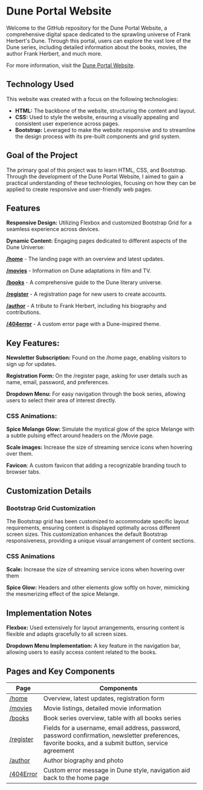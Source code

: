 # Dune Portal Website

Welcome to the GitHub repository for the Dune Portal Website, a comprehensive digital space dedicated to the sprawling universe of Frank Herbert's Dune. Through this portal, users can explore the vast lore of the Dune series, including detailed information about the books, movies, the author Frank Herbert, and much more.

For more information, visit the [Dune Portal Website](https://duneportalweb.x10.mx/home.html).

## Technology Used

This website was created with a focus on the following technologies:

- **HTML:** The backbone of the website, structuring the content and layout.
- **CSS:** Used to style the website, ensuring a visually appealing and consistent user experience across pages.
- **Bootstrap:** Leveraged to make the website responsive and to streamline the design process with its pre-built components and grid system.

## Goal of the Project

The primary goal of this project was to learn HTML, CSS, and Bootstrap. Through the development of the Dune Portal Website, I aimed to gain a practical understanding of these technologies, focusing on how they can be applied to create responsive and user-friendly web pages.


## Features

**Responsive Design:** Utilizing Flexbox and customized Bootstrap Grid for a seamless experience across devices.

**Dynamic Content:** Engaging pages dedicated to different aspects of the Dune Universe: 

[**/home**](https://duneportalweb.x10.mx/home.html) - The landing page with an overview and latest updates.

[**/movies**](https://duneportalweb.x10.mx/pages/Movie.html) - Information on Dune adaptations in film and TV.

[**/books**](https://duneportalweb.x10.mx/pages/Books.html) - A comprehensive guide to the Dune literary universe.

[**/register**](https://duneportalweb.x10.mx/pages/Register.html) - A registration page for new users to create accounts.

[**/author**](https://duneportalweb.x10.mx/pages/Author.html) - A tribute to Frank Herbert, including his biography and 
contributions.

[**/404error**](https://duneportalweb.x10.mx/pages/404.html) - A custom error page with a Dune-inspired theme.


## Key Features: ##

**Newsletter Subscription:** Found on the /home page, enabling visitors to sign up for updates.

**Registration Form:** On the /register page, asking for user details such as name, email, password, and preferences.

**Dropdown Menu:** For easy navigation through the book series, allowing users to select their area of interest directly.

### CSS Animations: ###

**Spice Melange Glow:** Simulate the mystical glow of the spice Melange with a subtle pulsing effect around headers on the /Movie page. 

**Scale images:** Increase the size of streaming service icons when hovering over them.

**Favicon**: A custom favicon that adding a recognizable branding touch to browser tabs.


## Customization Details
### Bootstrap Grid Customization
The Bootstrap grid has been customized to accommodate specific layout requirements, ensuring content is displayed optimally across different screen sizes. This customization enhances the default Bootstrap responsiveness, providing a unique visual arrangement of content sections.

### CSS Animations
**Scale:** Increase the size of streaming service icons when hovering over them

**Spice Glow:** Headers and other elements glow softly on hover, mimicking the mesmerizing effect of the spice Melange.

## Implementation Notes

**Flexbox:** Used extensively for layout arrangements, ensuring content is flexible and adapts gracefully to all screen sizes.

**Dropdown Menu Implementation:** A key feature in the navigation bar, allowing users to easily access content related to the books.

## Pages and Key Components

| Page | Components|
|----------|----------|
| [/home](https://duneportalweb.x10.mx/home.html)| Overview, latest updates, registration form |
| [/movies](https://duneportalweb.x10.mx/pages/Movie.html) | Movie listings, detailed movie information | 
| [/books](https://duneportalweb.x10.mx/pages/Books.html)| 	Book series overview, table with all books series| 
| [/register](https://duneportalweb.x10.mx/pages/Register.html) | 	Fields for a username, email address, password, password confirmation, newsletter preferences, favorite books, and a submit button, service agreement | 
| [/author](https://duneportalweb.x10.mx/pages/Author.html) |	Author biography and photo|
| [/404Error](https://duneportalweb.x10.mx/pages/404.html)	| Custom error message in Dune style, navigation aid back to the home page |
